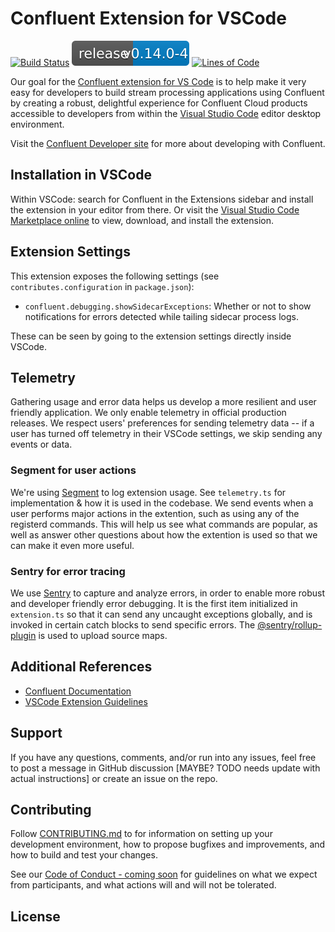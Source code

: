 # Confluent Extension for VSCode

[![Build Status](https://semaphore.ci.confluent.io/badges/vscode/branches/main.svg?style=shields&key=e8a9229c-641d-4ebe-b198-433c71ff47cc)](https://semaphore.ci.confluent.io/projects/vscode)
![Release](release.svg)
[![Lines of Code](https://sonarqube.dp.confluent.io/api/project_badges/measure?project=vscode&metric=ncloc&token=sqb_9831824953870c5267d6f56b32dd2d339f2b1e78)](https://sonarqube.dp.confluent.io/dashboard?id=vscode)

Our goal for the [Confluent extension for VS Code](https://github.com/confluentinc/vscode) is to
help make it very easy for developers to build stream processing applications using Confluent by
creating a robust, delightful experience for Confluent Cloud products accessible to developers from
within the [Visual Studio Code](https://code.visualstudio.com/) editor desktop environment.

Visit the [Confluent Developer site](https://developer.confluent.io/) for more about developing with
Confluent.

## Installation in VSCode

Within VSCode: search for Confluent in the Extensions sidebar and install the extension in your
editor from there. Or visit the
[Visual Studio Code Marketplace online](https://marketplace.visualstudio.com/vscode) to view,
download, and install the extension.

## Extension Settings

This extension exposes the following settings (see `contributes.configuration` in `package.json`):

- `confluent.debugging.showSidecarExceptions`: Whether or not to show notifications for errors
  detected while tailing sidecar process logs.

These can be seen by going to the extension settings directly inside VSCode.

## Telemetry

Gathering usage and error data helps us develop a more resilient and user friendly application. We
only enable telemetry in official production releases. We respect users' preferences for sending
telemetry data -- if a user has turned off telemetry in their VSCode settings, we skip sending any
events or data.

### Segment for user actions

We're using [Segment](https://segment.com/) to log extension usage. See `telemetry.ts` for
implementation & how it is used in the codebase. We send events when a user performs major actions
in the extention, such as using any of the registerd commands. This will help us see what commands
are popular, as well as answer other questions about how the extention is used so that we can make
it even more useful.

### Sentry for error tracing

We use [Sentry](https://sentry.io) to capture and analyze errors, in order to enable more robust and
developer friendly error debugging. It is the first item initialized in `extension.ts` so that it
can send any uncaught exceptions globally, and is invoked in certain catch blocks to send specific
errors. The [@sentry/rollup-plugin](#) is used to upload source maps.

## Additional References

- [Confluent Documentation](https://docs.confluent.io/index.html)
- [VSCode Extension Guidelines](https://code.visualstudio.com/api/references/extension-guidelines)

## Support

If you have any questions, comments, and/or run into any issues, feel free to post a message in
GitHub discussion [MAYBE? TODO needs update with actual instructions] or create an issue on the
repo.

## Contributing

Follow [CONTRIBUTING.md](/CONTRIBUTING.md) to for information on setting up your development
environment, how to propose bugfixes and improvements, and how to build and test your changes.

See our [Code of Conduct - coming soon](#TODO) for guidelines on what we expect from participants,
and what actions will and will not be tolerated.

## License
